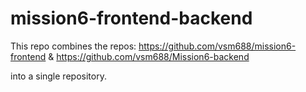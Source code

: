 # mission6-frontend-backend
This repo combines the repos: 
https://github.com/vsm688/mission6-frontend
& 
https://github.com/vsm688/Mission6-backend

into a single repository. 
